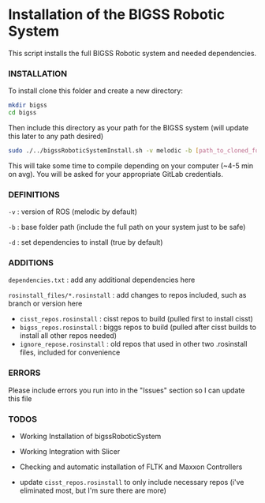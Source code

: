# Installation of the BIGSS Robotic System

This script installs the full BIGSS Robotic system and needed dependencies. 



### INSTALLATION

To install clone this folder and create a new directory:

```bash
mkdir bigss
cd bigss
```

Then include this directory as your path for the BIGSS system (will update this later to any path desired)

```bash
sudo ./../bigssRoboticSystemInstall.sh -v melodic -b [path_to_cloned_folder]/bigss_compile/bigss [-d true]
```

This will take some time to compile depending on your computer (~4-5 min on avg).  You will be asked for your appropriate GitLab credentials.



### DEFINITIONS

`-v` : version of ROS (melodic by default)

`-b` : base folder path (include the full path on your system just to be safe)

`-d` : set dependencies to install (true by default)



### ADDITIONS

`dependencies.txt` : add any additional dependencies here

`rosinstall_files/*.rosinstall` : add changes to repos included, such as branch or version here

- `cisst_repos.rosinstall` : cisst repos to build  (pulled first to install cisst)
- `bigss_repos.rosinstall` : biggs repos to build (pulled after cisst builds to install all other repos needed)
- `ignore_repose.rosinstall` : old repos that used in other two .rosinstall files, included for convenience



### ERRORS

Please include errors you run into in the "Issues" section so I can update this file



### TODOS

* Working Installation of bigssRoboticSystem

* Working Integration with Slicer

* Checking and automatic installation of FLTK and Maxxon Controllers

* update `cisst_repos.rosinstall` to only include necessary repos (i've eliminated most, but I'm sure there are more)

  
